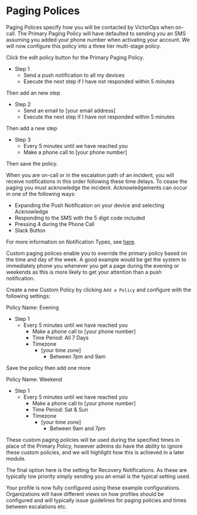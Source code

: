 # Paging Polices

Paging Polices specify how you will be contacted by VictorOps when on-call. The Primary Paging Policy will have defaulted to sending you an SMS assuming you added your phone number when activating your account. We will now configure this policy into a three tier multi-stage policy.

Click the edit policy button for the Primary Paging Policy.  

* Step 1
  * Send a push notification to all my devices
  * Execute the next step if I have not responded within 5 minutes

Then add an new step

* Step 2
  * Send an email to [your email address]
  * Execute the next step if I have not responded within 5 minutes

Then add a new step

* Step 3
  * Every 5 minutes until we have reached you
  * Make a phone call to [your phone number]

Then save the policy.

When you are on-call or in the escalation path of an incident, you will receive notifications in this order following these time delays. To cease the paging you must acknowledge the incident. Acknowledgements can occur in one of the following ways:

* Expanding the Push Notification on your device and selecting Acknowledge
* Responding to the SMS with the 5 digit code included
* Pressing 4 during the Phone Call
* Slack Button

For more information on Notification Types, see [here](https://help.victorops.com/knowledge-base/notification-types/).

Custom paging polices enable you to override the primary policy based on the time and day of the week. A good example would be get the system to immediately phone you whenever you get a page during the evening or weekends as this is more likely to get your attention than a push notification.

Create a new Custom Policy by clicking `Add a Policy` and configure with the following settings:

Policy Name: Evening

* Step 1
  * Every 5 minutes until we have reached you
    * Make a phone call to [your phone number]
    * Time Period: All 7 Days
    * Timezone
      * [your time zone]
        * Between 7pm and 9am

Save the policy then add one more

Policy Name: Weekend

* Step 1
  * Every 5 minutes until we have reached you
    * Make a phone call to [your phone number]
    * Time Period: Sat & Sun
    * Timezone
      * [your time zone]
        * Between 9am and 7pm

These custom paging policies will be used during the specified times in place of the Primary Policy, however admins do have the ability to ignore these custom policies, and we will highlight how this is achieved in a later module.

The final option here is the setting for Recovery Notifications.  As these are typically low priority simply sending you an email is the typical setting used.

Your profile is now fully configured using these example configurations. Organizations will have different views on how profiles should be configured and will typically issue guidelines for paging policies and times between escalations etc.

